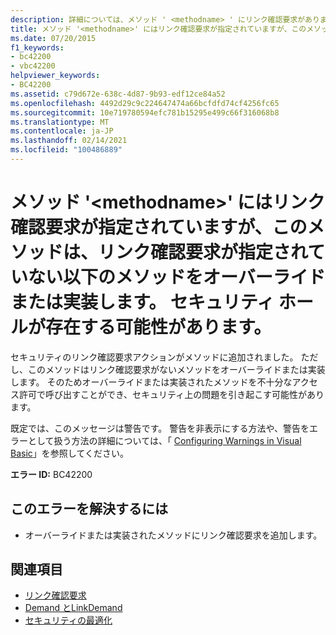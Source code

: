 ```yaml
---
description: 詳細については、メソッド ' <methodname> ' にリンク確認要求がありますが、リンク確認要求がない次のメソッドをオーバーライドまたは実装します。 セキュリティ ホールが存在する可能性があります。
title: メソッド '<methodname>' にはリンク確認要求が指定されていますが、このメソッドは、リンク確認要求が指定されていない以下のメソッドをオーバーライドまたは実装します。 セキュリティ ホールが存在する可能性があります。
ms.date: 07/20/2015
f1_keywords:
- bc42200
- vbc42200
helpviewer_keywords:
- BC42200
ms.assetid: c79d672e-638c-4d87-9b93-edf12ce84a52
ms.openlocfilehash: 4492d29c9c224647474a66bcfdfd74cf4256fc65
ms.sourcegitcommit: 10e719780594efc781b15295e499c66f316068b8
ms.translationtype: MT
ms.contentlocale: ja-JP
ms.lasthandoff: 02/14/2021
ms.locfileid: "100486889"
---
```

# <a name="method-methodname-has-a-link-demand-but-overrides-or-implements-the-following-methods-which-do-not-have-a-link-demand-a-security-hole-may-exist"></a>メソッド '\<methodname>' にはリンク確認要求が指定されていますが、このメソッドは、リンク確認要求が指定されていない以下のメソッドをオーバーライドまたは実装します。 セキュリティ ホールが存在する可能性があります。

セキュリティのリンク確認要求アクションがメソッドに追加されました。 ただし、このメソッドはリンク確認要求がないメソッドをオーバーライドまたは実装します。 そのためオーバーライドまたは実装されたメソッドを不十分なアクセス許可で呼び出すことができ、セキュリティ上の問題を引き起こす可能性があります。  
  
 既定では、このメッセージは警告です。 警告を非表示にする方法や、警告をエラーとして扱う方法の詳細については、「 [Configuring Warnings in Visual Basic](/visualstudio/ide/configuring-warnings-in-visual-basic)」を参照してください。  
  
 **エラー ID:** BC42200  
  
## <a name="to-correct-this-error"></a>このエラーを解決するには  
  
- オーバーライドまたは実装されたメソッドにリンク確認要求を追加します。  
  
## <a name="see-also"></a>関連項目

- [リンク確認要求](../../framework/misc/link-demands.md)
- [Demand とLinkDemand](../../framework/misc/securing-wrapper-code.md#demand-vs-linkdemand)
- [セキュリティの最適化](/previous-versions/dotnet/netframework-4.0/ett3th5b(v=vs.100))
